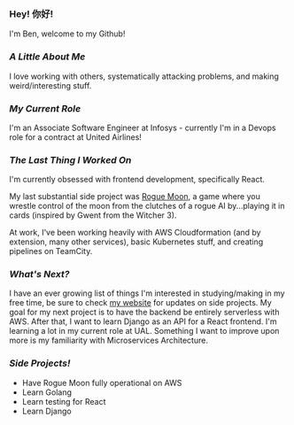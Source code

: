 ### Hey! 你好!

I'm Ben, welcome to my Github!

### _A Little About Me_
I love working with others, systematically attacking problems, and making weird/interesting stuff.

### _My Current Role_
I'm an Associate Software Engineer at Infosys - currently I'm in a Devops role for a contract at United Airlines! 

### _The Last Thing I Worked On_
I'm currently obsessed with frontend development, specifically React. 

My last substantial side project was [Rogue Moon](https://github.com/BenLooper/RogueMoon), a game where you wrestle control of the moon from the clutches of a rogue AI by...playing it in cards (inspired by Gwent from the Witcher 3).  

At work, I've been working heavily with AWS Cloudformation (and by extension, many other services), basic Kubernetes stuff, and creating pipelines on TeamCity. 

### _What's Next?_
I have an ever growing list of things I'm interested in studying/making in my free time, be sure to check [my website](https://benlooper.tech/) for updates on side projects.
My goal for my next project is to have the backend be entirely serverless with AWS. After that, I want to learn Django as an API for a React frontend.
I'm learning a lot in my current role at UAL. Something I want to improve upon more is my familiarity with Microservices Architecture.

### _Side Projects!_
  - Have Rogue Moon fully operational on AWS 
  - Learn Golang 
  - Learn testing for React 
  - Learn Django


